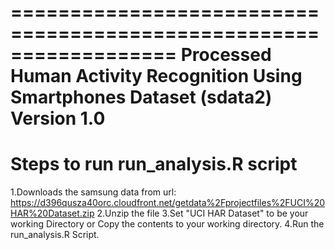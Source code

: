 ==================================================================
Processed Human Activity Recognition Using Smartphones Dataset (sdata2)
Version 1.0
==================================================================


Steps to run run_analysis.R script
==================================
1.Downloads the samsung data from url: https://d396qusza40orc.cloudfront.net/getdata%2Fprojectfiles%2FUCI%20HAR%20Dataset.zip 
2.Unzip the file
3.Set "UCI HAR Dataset" to be your working Directory  or Copy the contents to your working directory.
4.Run the run_analysis.R Script.
